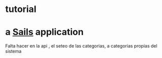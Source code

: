 # tutorial

a [Sails](http://sailsjs.org) application
========================================
Falta hacer en la api , el seteo de las categorias, a categorias propias del sistema


